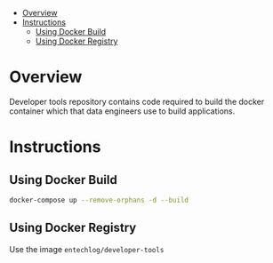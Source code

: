 - [Overview](#overview)
- [Instructions](#instructions)
  - [Using Docker Build](#using-docker-build)
  - [Using Docker Registry](#using-docker-registry)

# Overview
Developer tools repository contains code required to build the docker container which that data engineers use to build applications.

# Instructions

## Using Docker Build

```bash
docker-compose up --remove-orphans -d --build
```

## Using Docker Registry

Use the image `entechlog/developer-tools`